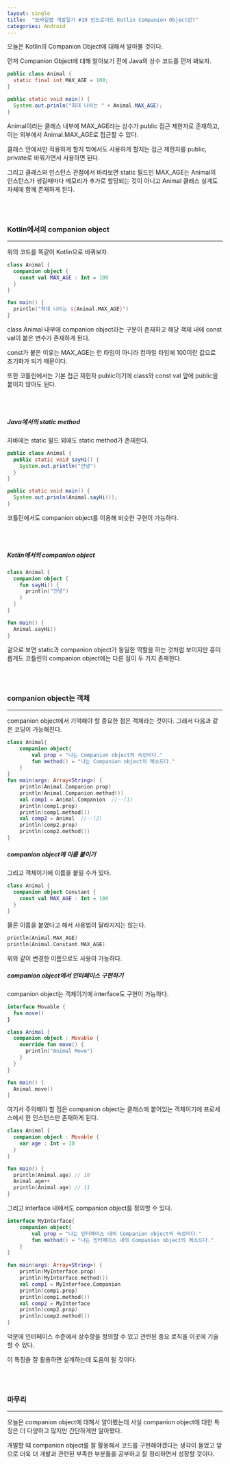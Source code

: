 ```yaml
---
layout: single
title:  "모바일앱 개발일기 #19 안드로이드 Kotlin Companion Object란?"
categories: Android
---
```


오늘은 Kotlin의 Companion Object에 대해서 알아볼 것이다.

먼저 Companion Object에 대해 알아보기 전에 Java의 상수 코드를 먼저 봐보자.

```java
public class Animal {
  static final int MAX_AGE = 100;
}

public static void main() {
  System.out.prinln("최대 나이는 " + Animal.MAX_AGE);
}
```

Animal이라는 클래스 내부에 MAX_AGE라는 상수가 public 접근 제한자로 존재하고, 이는 외부에서 Animal.MAX_AGE로 접근할 수 있다.

클래스 안에서만 적용하게 할지 밖에서도 사용하게 할지는 접근 제한자를 public, private로 바꿔가면서 사용하면 된다.

그리고 클래스와 인스턴스 관점에서 바라보면 static 필드인 MAX_AGE는 Animal의 인스턴스가 생길때마다 메모리가 추가로 할당되는 것이 아니고 Animal 클래스 설계도 자체에 함께 존재하게 된다.

<br/><br/>
### Kotlin에서의 companion object


---

위의 코드를 똑같이 Kotlin으로 바꿔보자.

```kotlin
class Animal {
  companion object {
    const val MAX_AGE : Int = 100
  }
}

fun main() {
  println("최대 나이는 ${Animal.MAX_AGE}")
}
```

class Animal 내부에 companion object라는 구문이 존재하고 해당 객체 내에 const val이 붙은 변수가 존재하게 된다.

const가 붙은 이유는 MAX_AGE는 런 타임이 아니라 컴파일 타임에 100이란 값으로 초기화가 되기 때문이다.

또한 코틀린에서는 기본 접근 제한자 public이기에 class와 const val 앞에 public을 붙이지 않아도 된다.


<br/><br/>

##### Java에서의 static method

자바에는 static 필드 외에도 static method가 존재한다.

```java
public class Animal {
  public static void sayHi() {
    System.out.println("안녕")
  }
}

public static void main() {
  System.out.prinln(Animal.sayHi());
}
```

코틀린에서도 companion object를 이용해 비슷한 구현이 가능하다.

<br/><br/>

##### Kotlin에서의 companion object

```kotlin
class Animal {
  companion object {
    fun sayHi() {
      println("안녕")
    }
  }
}

fun main() {
  Animal.sayHi()
}
```

겉으로 보면 static과 companion object가 동일한 역할을 하는 것처럼 보이지만 흥미롭게도 코틀린의 companion object에는 다른 점이 두 가지 존재한다.


<br/><br/>

### companion object는 객체


---

companion object에서 기억해야 할 중요한 점은 객체라는 것이다. 그래서 다음과 같은 코딩이 가능해진다.

```kotlin
class Animal{
    companion object{
        val prop = "나는 Companion object의 속성이다."
        fun method() = "나는 Companion object의 메소드다."
    }
}
fun main(args: Array<String>) {
    println(Animal.Companion.prop)
    println(Animal.Companion.method())
    val comp1 = Animal.Companion  //--(1)
    println(comp1.prop)
    println(comp1.method())
    val comp2 = Animal  //--(2)
    println(comp2.prop)
    println(comp2.method())
}

```

##### companion object에 이름 붙이기

그리고 객체이기에 이름을 붙일 수가 있다.

```kotlin
class Animal {
  companion object Constant {
    const val MAX_AGE : Int = 100
  }
}

```

물론 이름을 붙였다고 해서 사용법이 달라지지는 않는다.

```kotlin
println(Animal.MAX_AGE)
println(Animal.Constant.MAX_AGE)
```
위와 같이 변경한 이름으로도 사용이 가능하다.


##### companion object에서 인터페이스 구현하기

companion object는 객체이기에 interface도 구현이 가능하다.


```kotlin
interface Movable {
  fun move()
}

class Animal {
  companion object : Movable {
    override fun move() {
      println("Animal Move")
    }
  }
}

fun main() {
  Animal.move()
}
```

여기서 주의해야 할 점은 companion object는 클래스에 붙어있는 객체이기에 프로세스에서 한 인스턴스만 존재하게 된다.


```kotlin
class Animal {
  companion object : Movable {
    var age : Int = 10
  }
}

fun main() {
  println(Animal.age) // 10
  Animal.age++
  println(Animal.age) // 11
}
```

그리고 interface 내에서도 companion object를 정의할 수 있다.

```kotlin
interface MyInterface{
    companion object{
        val prop = "나는 인터페이스 내의 Companion object의 속성이다."
        fun method() = "나는 인터페이스 내의 Companion object의 메소드다."
    }
}

fun main(args: Array<String>) {
    println(MyInterface.prop)
    println(MyInterface.method())
    val comp1 = MyInterface.Companion
    println(comp1.prop)
    println(comp1.method())
    val comp2 = MyInterface
    println(comp2.prop)
    println(comp2.method())
}
```

덕분에 인터페이스 수준에서 상수항을 정의할 수 있고 관련된 중요 로직을 이곳에 기술할 수 있다.

이 특징을 잘 활용하면 설계하는데 도움이 될 것이다.

<br/><br/>


### 마무리

---

오늘은 companion object에 대해서 알아봤는데 사실 companion object에 대한 특징은 더 다양하고 많지만 간단하게만 알아봤다.

개발할 때 companion object를 잘 활용해서 코드를 구현해야겠다는 생각이 들었고 앞으로 더욱 더 개발과 관련된 부족한 부분들을 공부하고 잘 정리하면서 성장할 것이다.





